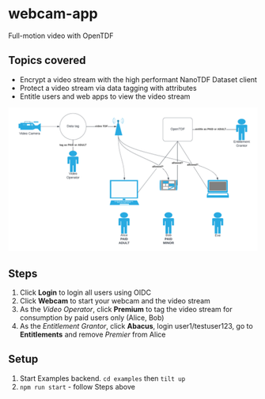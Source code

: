# webcam-app 
Full-motion video with OpenTDF

## Topics covered

- Encrypt a video stream with the high performant NanoTDF Dataset client
- Protect a video stream via data tagging with attributes
- Entitle users and web apps to view the video stream

![](../../resource/webcam-app-overview.png)

## Steps

1. Click **Login** to login all users using OIDC
2. Click **Webcam** to start your webcam and the video stream
3. As the _Video Operator_, click **Premium** to tag the video stream for consumption by paid users only (Alice, Bob)
4. As the _Entitlement Grantor_, click **Abacus**, login user1/testuser123, go to **Entitlements** and remove _Premier_ from Alice

## Setup

1. Start Examples backend.  `cd examples` then `tilt up` 
2. `npm run start` - follow Steps above 
